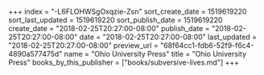 +++
index = "-L6FLOHWSgOxqzie-Zsn"
sort_create_date = 1519619220
sort_last_updated = 1519619220
sort_publish_date = 1519619220
create_date = "2018-02-25T20:27:00-08:00"
publish_date = "2018-02-25T20:27:00-08:00"
date = "2018-02-25T20:27:00-08:00"
last_updated = "2018-02-25T20:27:00-08:00"
preview_url = "68f64cc1-fdb6-52f9-f6c4-4890a577475d"
name = "Ohio University Press"
title = "Ohio University Press"
books_by_this_publisher = ["books/subversive-lives.md"]
+++
